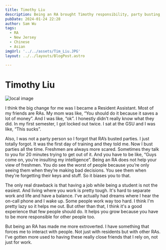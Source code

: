 ```yaml
---
title: Timothy Liu
description: Being an RA brought Timothy responsibility, party busting, and extroversion.
pubDate: 2024-01-24 22:28
author: Sam Wu
tags:
  - RA
  - New Jersey
  - Chinese
  - Asian
imgUrl: '../../assets/Tim_Liu.JPG'
layout: ../../layouts/BlogPost.astro

---
```

# Timothy Liu

![local image](/../src/assets/Tim_Liu.JPG)

I think the big change for me was I became a Resident Assistant. Most of my friends are RAs. My mom was like, “You should do it because it saves a lot of money”. And I was like, “ok”. I honestly didn't really know what they did. In my first semester, I got locked out twice. I sat at the GSU and I was like, “This sucks”. 

Also, I was not a party person so I forgot that RA’s busted parties. I just totally forgot.
It was the first day of training and they told me. Now I bust parties all the time. Freshmen are always more scared. Sometimes they talk to you for 20 minutes trying to get out of it. And you have to be like, “Guys come on, you're insulting my intelligence”. Being an RA does not help your view of freshmen. You do see the worst of people because you’re only seeing them when they’re making bad decisions. You see them when they're forgetting their keys and stuff. So it biases you to that. 

The only real drawback is that having a job while being a student is not the easiest. And living where you work is pretty tough. It's hard to separate work and life and have a balance. I've actually had dreams where I hear the on-call phone and I wake up. Some people work way too hard. I think I'm pretty lazy so it helps me out. But other than that, I think it's a good experience that few people should do. It helps you grow because you have to be more responsible for other people too. 

But being an RA has made me more extroverted. I have something that forces me to interact with people. Not just with residents but with other RAs. I've gotten more used to having these really close friends that I rely on, not just for work. 

